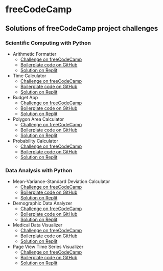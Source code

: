# freeCodeCamp

## Solutions of freeCodeCamp project challenges

### Scientific Computing with Python

- Arithmetic Formatter
  - [Challenge on freeCodeCamp](https://www.freecodecamp.org/learn/scientific-computing-with-python/scientific-computing-with-python-projects/arithmetic-formatter)
  - [Boilerplate code on GitHub](https://github.com/freeCodeCamp/boilerplate-arithmetic-formatter)
  - [Solution on Replit](https://replit.com/@iliyabu/arithmetic-formatter)
- Time Calculator
  - [Challenge on freeCodeCamp](https://www.freecodecamp.org/learn/scientific-computing-with-python/scientific-computing-with-python-projects/time-calculator)
  - [Boilerplate code on GitHub](https://github.com/freeCodeCamp/boilerplate-time-calculator)
  - [Solution on Replit](https://replit.com/@iliyabu/time-calculator)
- Budget App
  - [Challenge on freeCodeCamp](https://www.freecodecamp.org/learn/scientific-computing-with-python/scientific-computing-with-python-projects/budget-app)
  - [Boilerplate code on GitHub](https://github.com/freeCodeCamp/boilerplate-budget-app)
  - [Solution on Replit](https://replit.com/@iliyabu/budget-app)
- Polygon Area Calculator
  - [Challenge on freeCodeCamp](https://www.freecodecamp.org/learn/scientific-computing-with-python/scientific-computing-with-python-projects/polygon-area-calculator)
  - [Boilerplate code on GitHub](https://github.com/freeCodeCamp/boilerplate-polygon-area-calculator)
  - [Solution on Replit](https://replit.com/@iliyabu/polygon-area-calculator)
- Probability Calculator
  - [Challenge on freeCodeCamp](https://www.freecodecamp.org/learn/scientific-computing-with-python/scientific-computing-with-python-projects/probability-calculator)
  - [Boilerplate code on GitHub](https://github.com/freeCodeCamp/boilerplate-probability-calculator)
  - [Solution on Replit](https://replit.com/@iliyabu/probability-calculator)

### Data Analysis with Python

- Mean-Variance-Standard Deviation Calculator
  - [Challenge on freeCodeCamp](https://www.freecodecamp.org/learn/data-analysis-with-python/data-analysis-with-python-projects/mean-variance-standard-deviation-calculator)
  - [Boilerplate code on GitHub](https://github.com/freeCodeCamp/boilerplate-mean-variance-standard-deviation-calculator)
  - [Solution on Replit](https://replit.com/@iliyabu/mean-variance-standard-deviation-calculator)
- Demographic Data Analyzer
  - [Challenge on freeCodeCamp](https://www.freecodecamp.org/learn/data-analysis-with-python/data-analysis-with-python-projects/demographic-data-analyzer)
  - [Boilerplate code on GitHub](https://github.com/freeCodeCamp/boilerplate-demographic-data-analyzer)
  - [Solution on Replit](https://replit.com/@iliyabu/demographic-data-analyzer)
- Medical Data Visualizer
  - [Challenge on freeCodeCamp](https://www.freecodecamp.org/learn/data-analysis-with-python/data-analysis-with-python-projects/medical-data-visualizer)
  - [Boilerplate code on GitHub](https://github.com/freeCodeCamp/boilerplate-medical-data-visualizer)
  - [Solution on Replit](https://replit.com/@iliyabu/medical-data-visualizer)
- Page View Time Series Visualizer
  - [Challenge on freeCodeCamp](https://www.freecodecamp.org/learn/data-analysis-with-python/data-analysis-with-python-projects/page-view-time-series-visualizer)
  - [Boilerplate code on GitHub](https://github.com/freeCodeCamp/boilerplate-page-view-time-series-visualizer)
  - [Solution on Replit](https://replit.com/@iliyabu/page-view-time-series-visualizer)
